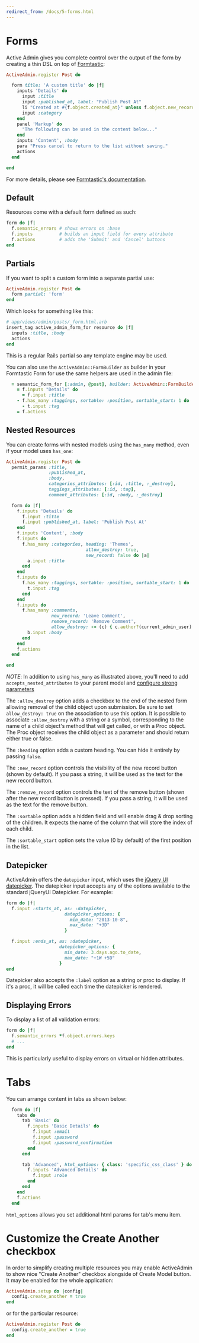 ```yaml
---
redirect_from: /docs/5-forms.html
---
```


# Forms

Active Admin gives you complete control over the output of the form by creating
a thin DSL on top of [Formtastic](https://github.com/justinfrench/formtastic):

```ruby
ActiveAdmin.register Post do

  form title: 'A custom title' do |f|
    inputs 'Details' do
      input :title
      input :published_at, label: "Publish Post At"
      li "Created at #{f.object.created_at}" unless f.object.new_record?
      input :category
    end
    panel 'Markup' do
      "The following can be used in the content below..."
    end
    inputs 'Content', :body
    para "Press cancel to return to the list without saving."
    actions
  end

end
```

For more details, please see [Formtastic's documentation](https://github.com/justinfrench/formtastic/wiki).

## Default

Resources come with a default form defined as such:

```ruby
form do |f|
  f.semantic_errors # shows errors on :base
  f.inputs          # builds an input field for every attribute
  f.actions         # adds the 'Submit' and 'Cancel' buttons
end
```

## Partials

If you want to split a custom form into a separate partial use:

```ruby
ActiveAdmin.register Post do
  form partial: 'form'
end
```

Which looks for something like this:

```ruby
# app/views/admin/posts/_form.html.arb
insert_tag active_admin_form_for resource do |f|
  inputs :title, :body
  actions
end
```

This is a regular Rails partial so any template engine may be used.

You can also use the `ActiveAdmin::FormBuilder` as builder in your Formtastic
Form for use the same helpers are used in the admin file:

```ruby
  = semantic_form_for [:admin, @post], builder: ActiveAdmin::FormBuilder do |f|
    = f.inputs "Details" do
      = f.input :title
    - f.has_many :taggings, sortable: :position, sortable_start: 1 do |t|
      - t.input :tag
    = f.actions

```

## Nested Resources

You can create forms with nested models using the `has_many` method, even if
your model uses `has_one`:

```ruby
ActiveAdmin.register Post do
  permit_params :title,
                :published_at,
                :body,
                categories_attributes: [:id, :title, :_destroy],
                taggings_attributes: [:id, :tag],
                comment_attributes: [:id, :body, :_destroy]

  form do |f|
    f.inputs 'Details' do
      f.input :title
      f.input :published_at, label: 'Publish Post At'
    end
    f.inputs 'Content', :body
    f.inputs do
      f.has_many :categories, heading: 'Themes',
                              allow_destroy: true,
                              new_record: false do |a|
        a.input :title
      end
    end
    f.inputs do
      f.has_many :taggings, sortable: :position, sortable_start: 1 do |t|
        t.input :tag
      end
    end
    f.inputs do
      f.has_many :comments,
                 new_record: 'Leave Comment',
                 remove_record: 'Remove Comment',
                 allow_destroy: -> (c) { c.author?(current_admin_user) } do |b|
        b.input :body
      end
    end
    f.actions
  end

end
```

*NOTE*: In addition to using `has_many` as illustrated above, you'll need to add
`accepts_nested_attributes` to your parent model and [configure strong parameters](https://activeadmin.info/2-resource-customization.html)

The `:allow_destroy` option adds a checkbox to the end of the nested form allowing
removal of the child object upon submission. Be sure to set `allow_destroy: true`
on the association to use this option. It is possible to associate
`:allow_destroy` with a string or a symbol, corresponding to the name of a child
object's method that will get called, or with a Proc object. The Proc object
receives the child object as a parameter and should return either true or false.

The `:heading` option adds a custom heading. You can hide it entirely by passing
`false`.

The `:new_record` option controls the visibility of the new record button (shown
by default).  If you pass a string, it will be used as the text for the new
record button.

The `:remove_record` option controls the text of the remove button (shown after
the new record button is pressed). If you pass a string, it will be used as the
text for the remove button.

The `:sortable` option adds a hidden field and will enable drag & drop sorting
of the children. It expects the name of the column that will store the index of
each child.

The `:sortable_start` option sets the value (0 by default) of the first position
in the list.

## Datepicker

ActiveAdmin offers the `datepicker` input, which uses the [jQuery UI
datepicker](http://jqueryui.com/datepicker/).  The datepicker input accepts any
of the options available to the standard jQueryUI Datepicker. For example:

```ruby
form do |f|
  f.input :starts_at, as: :datepicker,
                      datepicker_options: {
                        min_date: "2013-10-8",
                        max_date: "+3D"
                      }

  f.input :ends_at, as: :datepicker,
                    datepicker_options: {
                      min_date: 3.days.ago.to_date,
                      max_date: "+1W +5D"
                    }
end
```

Datepicker also accepts the `:label` option as a string or proc to display.
If it's a proc, it will be called each time the datepicker is rendered.

## Displaying Errors

To display a list of all validation errors:

```ruby
form do |f|
  f.semantic_errors *f.object.errors.keys
  # ...
end
```

This is particularly useful to display errors on virtual or hidden attributes.

# Tabs

You can arrange content in tabs as shown below:

```ruby
  form do |f|
    tabs do
      tab 'Basic' do
        f.inputs 'Basic Details' do
          f.input :email
          f.input :password
          f.input :password_confirmation
        end
      end

      tab 'Advanced', html_options: { class: 'specific_css_class' } do
        f.inputs 'Advanced Details' do
          f.input :role
        end
      end
    end
    f.actions
  end
```

`html_options` allows you set additional html params for tab's menu item.

# Customize the Create Another checkbox

In order to simplify creating multiple resources you may enable ActiveAdmin to
show nice "Create Another" checkbox alongside of Create Model button. It may be
enabled for the whole application:

```ruby
ActiveAdmin.setup do |config|
  config.create_another = true
end
```

or for the particular resource:

```ruby
ActiveAdmin.register Post do
  config.create_another = true
end
```
